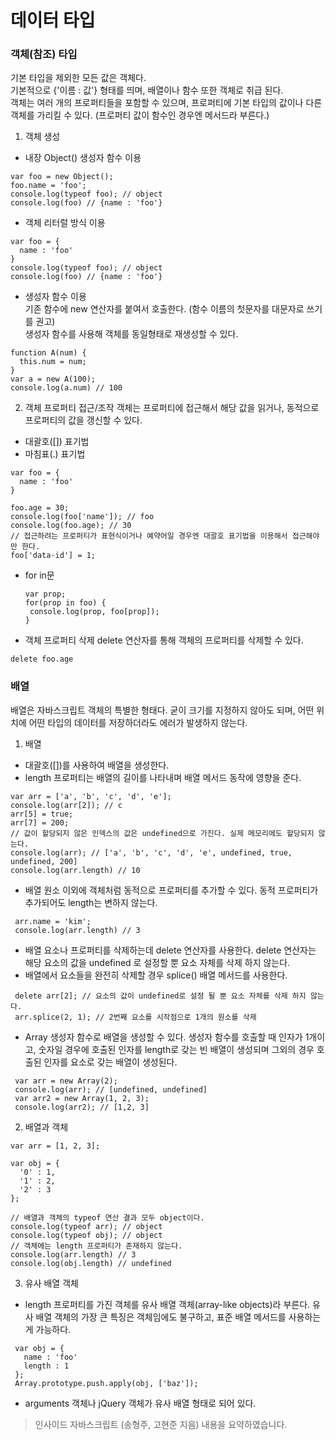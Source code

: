 # 데이터 타입
### 객체(참조) 타입
기본 타입을 제외한 모든 값은 객체다.   
기본적으로 {'이름 : 값'} 형태를 띄며, 배열이나 함수 또한 객체로 취급 된다.  
객체는 여러 개의 프로퍼티들을 포함할 수 있으며,  프로퍼티에 기본 타입의 값이나 다른 객체를 가리킬 수 있다. (프로퍼티 값이 함수인 경우엔 메서드라 부른다.)

1. 객체 생성
 - 내장 Object() 생성자 함수 이용
  ```
  var foo = new Object();
  foo.name = 'foo';
  console.log(typeof foo); // object
  console.log(foo) // {name : 'foo'}
  ```
 - 객체 리터럴 방식 이용
  ```
  var foo = {
    name : 'foo'
  }
  console.log(typeof foo); // object
  console.log(foo) // {name : 'foo'}
  ```
 - 생성자 함수 이용  
  기존 함수에 new 연산자를 붙여서 호출한다. (함수 이름의 첫문자를 대문자로 쓰기를 권고)  
  생성자 함수를 사용해 객체를 동일형태로 재생성할 수 있다.
  ```
  function A(num) {
    this.num = num;
  }
  var a = new A(100);
  console.log(a.num) // 100
  ```
2. 객체 프로퍼티 접근/조작
 객체는 프로퍼티에 접근해서 해당 값을 읽거나, 동적으로 프로퍼티의 값을 갱신할 수 있다.
 - 대괄호([]) 표기법
 - 마침표(.) 표기법
  ```
  var foo = {
    name : 'foo'
  }

  foo.age = 30;
  console.log(foo['name']); // foo
  console.log(foo.age); // 30
  // 접근하려는 프로퍼티가 표현식이거나 예약어일 경우엔 대괄호 표기법을 이용해서 접근해야만 한다.
  foo['data-id'] = 1;
  ```
- for in문
  ```
  var prop;
  for(prop in foo) {
   console.log(prop, foo[prop]);
  }
  ```
- 객체 프로퍼티 삭제
 delete 연산자를 통해 객체의 프로퍼티를 삭제할 수 있다.
 ```
 delete foo.age
 ```
### 배열
배열은 자바스크립트 객체의 특별한 형태다. 굳이 크기를 지정하지 않아도 되며, 어떤 위치에 어떤 타입의 데이터를 저장하더라도 에러가 발생하지 않는다.

1. 배열
 - 대괄호([])를 사용하여 배열을 생성한다.
 - length 프로퍼티는 배열의 길이를 나타내며 배열 메서드 동작에 영향을 준다.
  ```
  var arr = ['a', 'b', 'c', 'd', 'e'];
  console.log(arr[2]); // c
  arr[5] = true;
  arr[7] = 200;
  // 값이 할당되지 않은 인덱스의 값은 undefined으로 가진다. 실제 메모리에도 할당되지 않는다.
  console.log(arr); // ['a', 'b', 'c', 'd', 'e', undefined, true, undefined, 200]
  console.log(arr.length) // 10
  ```
 - 배열 원소 이외에 객체처럼 동적으로 프로퍼티를 추가할 수 있다. 동적 프로퍼티가 추가되어도 length는 변하지 않는다.
  ```
   arr.name = 'kim';
   console.log(arr.length) // 3
  ```
 - 배열 요소나 프로퍼티를 삭제하는데 delete 연산자를 사용한다.
 delete 연산자는 해당 요소의 값을 undefined 로 설정할 뿐 요소 자체를 삭제 하지 않는다.
 - 배열에서 요소들을 완전히 삭제할 경우 splice() 배열 메서드를 사용한다.
  ```
   delete arr[2]; // 요소의 값이 undefined로 설정 될 뿐 요소 자체를 삭제 하지 않는다.
   arr.splice(2, 1); // 2번째 요소를 시작점으로 1개의 원소를 삭제
  ```
 - Array 생성자 함수로 배열을 생성할 수 있다. 생성자 함수를 호출할 때 인자가 1개이고, 숫자일 경우에 호출된 인자를 length로 갖는 빈 배열이 생성되며 그외의 경우 호출된 인자를 요소로 갖는 배열이 생성된다.
  ```
   var arr = new Array(2);
   console.log(arr); // [undefined, undefined]
   var arr2 = new Array(1, 2, 3);
   console.log(arr2); // [1,2, 3]
  ```
2. 배열과 객체
 ```
 var arr = [1, 2, 3];

 var obj = {
   '0' : 1,
   '1' : 2,
   '2' : 3
 };

 // 배열과 객체의 typeof 연산 결과 모두 object이다.
 console.log(typeof arr); // object
 console.log(typeof obj); // object
// 객체에는 length 프로퍼티가 존재하지 않는다.
 console.log(arr.length) // 3
 console.log(obj.length) // undefined
 ```
3. 유사 배열 객체
 - length 프로퍼티를 가진 객체를 유사 배열 객체(array-like objects)라 부른다. 유사 배열 객체의 가장 큰 특징은 객체임에도 불구하고, 표준 배열 메서드를 사용하는게 가능하다.
  ```
   var obj = {
     name : 'foo'
     length : 1
   };
   Array.prototype.push.apply(obj, ['baz']);
  ```
 - arguments 객체나 jQuery 객체가 유사 배열 형태로 되어 있다.

> 인사이드 자바스크립트 (송형주, 고현준 지음) 내용을 요약하였습니다.
